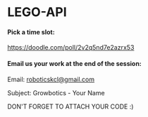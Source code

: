 # LEGO-API

#### Pick a time slot: 
https://doodle.com/poll/2v2q5nd7e2azrx53

#### Email us your work at the end of the session:

Email: roboticskcl@gmail.com

Subject: Growbotics - Your Name

DON'T FORGET TO ATTACH YOUR CODE :)
